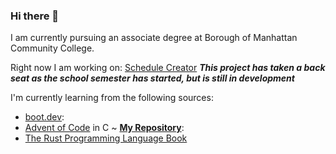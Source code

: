 ### Hi there 👋

I am currently pursuing an associate degree at Borough of Manhattan Community College.

Right now I am working on: [Schedule Creator](https://github.com/EmmanuelR21/schedule-creator) **_This project has taken a back seat as the school semester has started, but is still in development_**

I'm currently learning from the following sources:
- [boot.dev](boot.dev):
- [Advent of Code](https://adventofcode.com/) in C ~ [**My Repository**](https://github.com/EmmanuelR21/advent-of-code):
- [The Rust Programming Language Book](https://doc.rust-lang.org/book)
<!--
**EmmanuelR21/EmmanuelR21** is a ✨ _special_ ✨ repository because its `README.md` (this file) appears on your GitHub profile.

Here are some ideas to get you started:

- 🔭 I’m currently working on ...
- 🌱 I’m currently learning ...
- 👯 I’m looking to collaborate on ...
- 🤔 I’m looking for help with ...
- 💬 Ask me about ...
- 📫 How to reach me: ...
- 😄 Pronouns: ...
- ⚡ Fun fact: ...
-->
